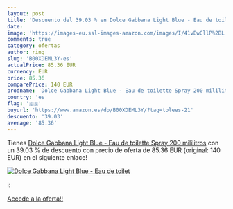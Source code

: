 ```yaml
---
layout: post
title: 'Descuento del 39.03 % en Dolce Gabbana Light Blue - Eau de toilet'
date: 
image: 'https://images-eu.ssl-images-amazon.com/images/I/41vBwCllP%2BL._SL200_.jpg'
comments: true
category: ofertas
author: ring
slug: 'B00XDEML3Y-es'
actualPrice: 85.36 EUR
currency: EUR
price: 85.36
comparePrice: 140 EUR
prodname: 'Dolce Gabbana Light Blue - Eau de toilette Spray 200 mililitros'
country: 'es'
flag: '🇪🇸'
buyurl: 'https://www.amazon.es/dp/B00XDEML3Y/?tag=tolees-21'
descuento: '39.03'
average: '85.36'
---
```


Tienes [Dolce Gabbana Light Blue - Eau de toilette Spray 200 mililitros](https://www.amazon.es/dp/B00XDEML3Y/?tag=tolees-21) con un 39.03 % de descuento con precio de oferta de 85.36 EUR (original: 140 EUR) en el siguiente enlace!

[![Dolce Gabbana Light Blue - Eau de toilet](https://images-eu.ssl-images-amazon.com/images/I/41vBwCllP%2BL._SL200_.jpg)](https://www.amazon.es/dp/B00XDEML3Y/?tag=tolees-21)

ℹ️:


[Accede a la oferta!!](https://www.amazon.es/dp/B00XDEML3Y/?tag=tolees-21)
